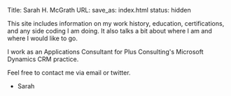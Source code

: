 Title: Sarah H. McGrath
URL:
save_as: index.html
status: hidden

This site includes information on my work history, education, certifications, and any side coding I am doing. It also talks a bit about where I am and where I would like to go.

I work as an Applications Consultant for Plus Consulting's Microsoft Dynamics CRM practice.

Feel free to contact me via email or twitter.

- Sarah
